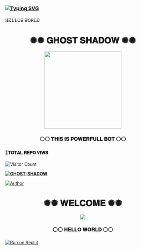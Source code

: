 ### [![Typing SVG](https://readme-typing-svg.herokuapp.com?font=Markdown&size=30&color=F70000&multiline=true&width=280&height=60&lines=𝐆𝐇𝐎𝐒𝐓+𝐒𝐇𝐀𝐃𝐎𝐖)](https://git.io/typing-svg)
#### 𝙷𝙴𝙻𝙻𝙾𝚆 𝚆𝙾𝚁𝙻𝙳 
<div align="center"><h1>✺✺ 𝐆𝐇𝐎𝐒𝐓 𝐒𝐇𝐀𝐃𝐎𝐖  ✺✺</h1><a href="https://github.com/MR-JANIYA/GHOST-SHADOW-MD.git"><img src="https://telegra.ph/file/685acdaa270a7604b4d28.jpg" width="250" height="250"></a><h3>⚪⚪ 𝐓𝐇𝐈𝐒 𝐈𝐒 𝐏𝐎𝐖𝐄𝐑𝐅𝐔𝐋𝐋 𝐁𝐎𝐓 ⚪⚪</h3></div>

 </a>

</p>

#### 📌𝐓𝐎𝐓𝐀𝐋 𝐑𝐄𝐏𝐎 𝐕𝐈𝐖𝐒

![Visitor Count](https://profile-counter.glitch.me/MR-JANIYA/count.svg)

  

**[![GHOST-SHADOW](https://raw.githubusercontent.com/rodrigograca31/rodrigograca31/master/matrix.svg)](http://wa.me/94751625942?text=Can%20you%20help%20bro)**

   

   <p align="center">

<a href="https:"><img title="Author" src="https://img.shields.io/badge/Author--GHOSTSHADOW/JANIYA-MR?color=red&style=for-the-badge&logo=whatsapp"></a>

</p>

</div>

<p align="center">

<div align="center"><h1>✺✺ 𝐖𝐄𝐋𝐂𝐎𝐌𝐄 ✺✺</h1><a href="https://github.com/MR-JANIYA/GHOST-SHADOW-MD.git"><img src="https://telegra.ph/file/19cfe6062468a01aaf22b.jpg" width="" height=""></a><h3>⚪⚪ 𝐇𝐄𝐋𝐋𝐎 𝐖𝐎𝐑𝐋𝐃  ⚪⚪</h3></div>

[![Run on Repl.it](https://repl.it/badge/github/quiec/whatsAlfa)](https://replit.com/@JanithNipun2/GHOST-SHADOW?v=1)

